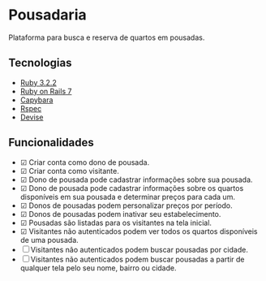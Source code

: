 # Pousadaria

Plataforma para busca e reserva de quartos em pousadas.

## Tecnologias
- [Ruby 3.2.2](https://github.com/ruby/ruby)
- [Ruby on Rails 7](https://github.com/rails/rails)
- [Capybara](https://github.com/teamcapybara/capybara)
- [Rspec](https://github.com/rspec/rspec-rails)
- [Devise](https://github.com/heartcombo/devise)

## Funcionalidades

- ☑ Criar conta como dono de pousada.
- ☑ Criar conta como visitante.
- ☑ Dono de pousada pode cadastrar informações sobre sua pousada.
- ☑ Dono de pousada pode cadastrar informações sobre os quartos disponíveis em sua pousada e determinar preços para cada um.
- ☑ Donos de pousadas podem personalizar preços por período.
- ☑ Donos de pousadas podem inativar seu estabelecimento.
- ☑ Pousadas são listadas para os visitantes na tela inicial.
- ☑ Visitantes não autenticados podem ver todos os quartos disponíveis de uma pousada.
- ☐ Visitantes não autenticados podem buscar pousadas por cidade.
- ☐ Visitantes não autenticados podem buscar pousadas a partir de qualquer tela pelo seu nome, bairro ou cidade.